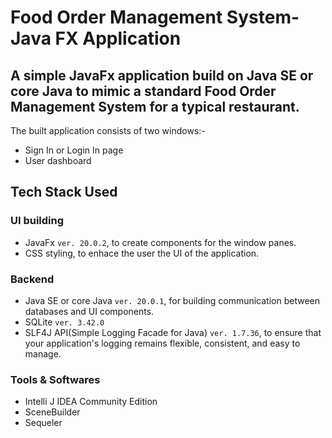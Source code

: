 # Food Order Management System- Java FX Application
## A simple JavaFx application build on Java SE or core Java to mimic a standard Food Order Management System for a typical restaurant.

The built application consists of two windows:-
- Sign In or Login In page
- User dashboard

## Tech Stack Used

### UI building
- JavaFx `ver. 20.0.2`, to create components for the window panes.
- CSS styling, to enhace the user the UI of the application.

### Backend
- Java SE or core Java `ver. 20.0.1`, for building communication between databases and UI components.
- SQLite `ver. 3.42.0`
- SLF4J API(Simple Logging Facade for Java) `ver. 1.7.36`, to  ensure that your application's logging remains flexible, consistent, and easy to manage.

### Tools & Softwares
- Intelli J IDEA Community Edition
- SceneBuilder
- Sequeler
